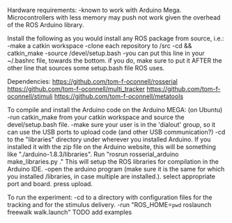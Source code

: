 
Hardware requirements:
-known to work with Arduino Mega. Microcontrollers with less memory may push not work given the overhead of the ROS Arduino library.

Install the following as you would install any ROS package from source, i.e.:
-make a catkin workspace
-clone each repository to <workspace>/src
-cd <workspace> && catkin_make
-source <workspace>/devel/setup.bash
	-you can put this line in your ~/.bashrc file, towards the bottom. if you do, make sure to put it AFTER the other line that sources some setup.bash file ROS uses.

Dependencies:
https://github.com/tom-f-oconnell/rosserial
https://github.com/tom-f-oconnell/multi_tracker
https://github.com/tom-f-oconnell/stimuli
https://github.com/tom-f-oconnell/metatools

To compile and install the Arduino code on the Arduino MEGA:
(on Ubuntu)
-run catkin_make from your catkin workspace and source the devel/setup.bash file.
-make sure your user is in the 'dialout' group, so it can use the USB ports to upload code (and other USB communication?)
-cd to the "libraries" directory under wherever you installed Arduino. If you installed it with the zip file on the Arduino website, this will be something like "./arduino-1.8.3/libraries". Run "rosrun rosserial_arduino make_libraries.py ." This will setup the ROS libraries for compilation in the Arduino IDE.
-open the arduino program (make sure it is the same for which you installed <arduino>/libraries, in case multiple are installed.). select appropriate port and board. press upload.


To run the experiment:
-cd to a directory with configuration files for the tracking and for the stimulus delivery.
-run "ROS_HOME=`pwd` roslaunch freewalk walk.launch"
TODO add examples

